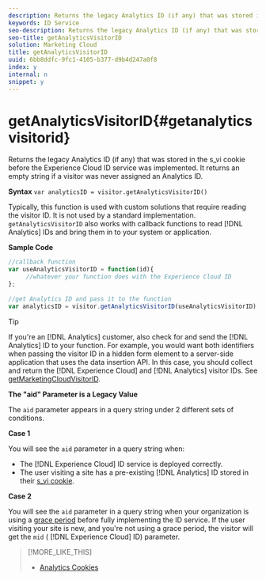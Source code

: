```yaml
---
description: Returns the legacy Analytics ID (if any) that was stored in the s_vi cookie before the Experience Cloud ID service was implemented. It returns an empty string if a visitor was never assigned an Analytics ID.
keywords: ID Service
seo-description: Returns the legacy Analytics ID (if any) that was stored in the s_vi cookie before the Experience Cloud ID service was implemented. It returns an empty string if a visitor was never assigned an Analytics ID.
seo-title: getAnalyticsVisitorID
solution: Marketing Cloud
title: getAnalyticsVisitorID
uuid: 6bb8ddfc-9fc1-4105-b377-d9b4d247a0f8
index: y
internal: n
snippet: y
---
```


# getAnalyticsVisitorID{#getanalyticsvisitorid}

Returns the legacy Analytics ID (if any) that was stored in the s_vi cookie before the Experience Cloud ID service was implemented. It returns an empty string if a visitor was never assigned an Analytics ID.

 **Syntax** `var analyticsID = visitor.getAnalyticsVisitorID()`

Typically, this function is used with custom solutions that require reading the visitor ID. It is not used by a standard implementation. `getAnalyticsVisitorID` also works with callback functions to read [!DNL Analytics] IDs and bring them in to your system or application.

**Sample Code**

```js
//callback function 
var useAnalyticsVisitorID = function(id){ 
     //whatever your function does with the Experience Cloud ID 
}; 
 
//get Analytics ID and pass it to the function 
var analyticsID = visitor.getAnalyticsVisitorID(useAnalyticsVisitorID)
```

>[!TIP]
>
>If you're an [!DNL Analytics] customer, also check for and send the [!DNL Analytics] ID to your function. For example, you would want both identifiers when passing the visitor ID in a hidden form element to a server-side application that uses the data insertion API. In this case, you should collect and return the [!DNL Experience Cloud] and [!DNL Analytics] visitor IDs. See [getMarketingCloudVisitorID](../../mcvid-library/mcvid-get-set/mcvid-getmcvid.md).

**The "aid" Parameter is a Legacy Value**

The `aid` parameter appears in a query string under 2 different sets of conditions.

**Case 1**

You will see the `aid` parameter in a query string when:

* The [!DNL Experience Cloud] ID service is deployed correctly. 
* The user visiting a site has a pre-existing [!DNL Analytics] ID stored in their [s_vi cookie](https://marketing.adobe.com/resources/help/en_US/whitepapers/cookies/?f=cookies_analytics.html).

**Case 2**

You will see the `aid` parameter in a query string when your organization is using a [grace period](../../mcvid-reference/mcvid-analytics-reference/mcvid-grace-period.md) before fully implementing the ID service. If the user visiting your site is new, and you're not using a grace period, the visitor will get the `mid` ( [!DNL Experience Cloud] ID) parameter. 

>[!MORE_LIKE_THIS]
>
>* [Analytics Cookies](https://marketing.adobe.com/resources/help/en_US/whitepapers/cookies/cookies_analytics.html)
